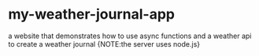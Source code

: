 # my-weather-journal-app
a website that demonstrates how to use async functions and a weather api to create a weather journal
{NOTE:the server uses node.js}
